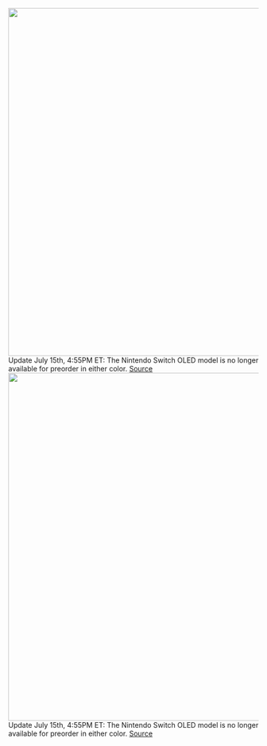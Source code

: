<img src='https://cdn.vox-cdn.com/thumbor/c2cURII6KejJhMjtj8FqJl56OT8=/0x0:1920x1080/1200x800/filters:focal(807x387:1113x693)/cdn.vox-cdn.com/uploads/chorus_image/image/69587173/oled_model_photo_01.0.png' width='700px' /><br/>
Update July 15th, 4:55PM ET: The Nintendo Switch OLED model is no longer available for preorder in either color.
<a href='https://www.theverge.com/22565905/nintendo-switch-oled-model-preorder-price-availability-where-to-buy'> Source <a/><img src='https://cdn.vox-cdn.com/thumbor/c2cURII6KejJhMjtj8FqJl56OT8=/0x0:1920x1080/1200x800/filters:focal(807x387:1113x693)/cdn.vox-cdn.com/uploads/chorus_image/image/69587173/oled_model_photo_01.0.png' width='700px' /><br/>
Update July 15th, 4:55PM ET: The Nintendo Switch OLED model is no longer available for preorder in either color.
<a href='https://www.theverge.com/22565905/nintendo-switch-oled-model-preorder-price-availability-where-to-buy'> Source <a/>